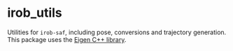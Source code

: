 # irob_utils

Utilities for `irob-saf`, including pose, conversions and trajectory generation. This package uses the [Eigen C++ library](http://eigen.tuxfamily.org/index.php?title=Main_Page).
